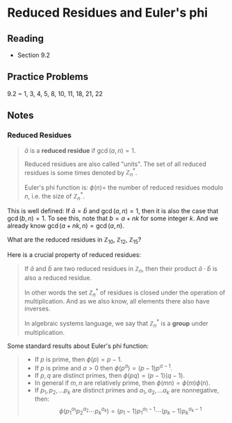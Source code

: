 # Reduced Residues and Euler's phi

## Reading

- Section 9.2

## Practice Problems

9.2
  ~ 1, 3, 4, 5, 8, 10, 11, 18, 21, 22

## Notes

### Reduced Residues

> $\bar a$ is a **reduced residue** if $\gcd(a,n) = 1$.
>
> Reduced residues are also called "units". The set of all reduced residues is some times denoted by $\mathbb{Z}_n^*$.
>
> Euler's phi function is: $\phi(n)=$ the number of reduced residues modulo $n$, i.e. the size of $\mathbb{Z}_n^*$.

This is well defined: If $\bar a = \bar b$ and $\gcd(a,n) = 1$, then it is also the case that $\gcd(b,n) = 1$. To see this, note that $b = a + nk$ for some integer $k$. And we already know $\gcd(a + nk, n) =\gcd(a, n)$.

What are the reduced residues in $\mathbb{Z}_{10}$, $\mathbb{Z}_{12}$, $\mathbb{Z}_{15}$?

Here is a crucial property of reduced residues:

> If $\bar a$ and $\bar b$ are two reduced residues in $\mathbb{Z}_n$, then their product $\bar a \cdot \bar b$ is also a reduced residue.
>
> In other words the set $\mathbb{Z}_n^*$ of residues is closed under the operation of multiplication. And as we also know, all elements there also have inverses.
>
> In algebraic systems language, we say that $\mathbb{Z}_n^*$ is a **group** under multiplication.

Some standard results about Euler's phi function:

> - If $p$ is prime, then $\phi(p) = p-1$.
> - If $p$ is prime and $a > 0$ then $\phi(p^a) = (p-1)p^{a-1}$.
> - If $p,q$ are distinct primes, then $\phi(pq) = (p-1)(q-1)$.
> - In general if $m,n$ are relatively prime, then $\phi(mn) = \phi(m)\phi(n)$.
> - If $p_1, p_2, \ldots p_k$ are distinct primes and $a_1, a_2, \ldots a_k$ are nonnegative, then:
> $$\phi(p_1^{a_1}p_2^{a_2}\cdots p_k^{a_k}) = (p_1-1)p_1^{a_1 - 1}\cdots (p_k - 1)p_k^{a_k - 1}$$
